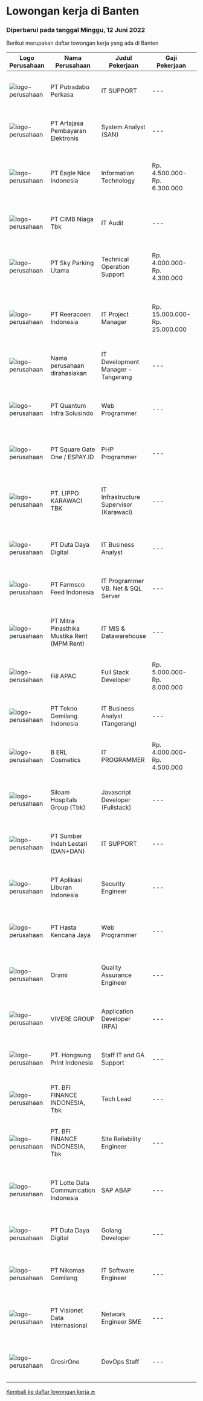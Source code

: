 
  # Lowongan kerja di Banten

  ### Diperbarui pada tanggal Minggu, 12 Juni 2022

  Berikut merupakan daftar lowongan kerja yang ada di Banten

  |Logo Perusahaan | Nama Perusahaan | Judul Pekerjaan | Gaji Pekerjaan | Lokasi | Deskripsi | Tanggal diunggah | Pranala |
  | -------------- | --------------- | --------------- | --------- | --------- | -------------- | ------- | ----------- |
  |![logo-perusahaan](https://image-service-cdn.seek.com.au/19ec5851e95e0a30f657e3ea944003c8caf95438/ee4dce1061f3f616224767ad58cb2fc751b8d2dc)|PT Putradabo Perkasa|IT SUPPORT|---|Jakarta Barat|Keuntungan•	Jenjang Karir•	Gaji &amp; Tunjangan Kompetitif•	Pengembangan Karyawan•	BPJS-Tk, Uang Makan, Uang Transport, Uang Overtime/Luar...|Kamis, 09 Juni 2022|https://www.jobstreet.co.id/id/job/it-support-3913661?token=0~47c20bba-5f83-4278-87b8-b52c6b909979&sectionRank=1&jobId=jobstreet-id-job-3913661|
|![logo-perusahaan](https://image-service-cdn.seek.com.au/55aded1287383eeeb6207d2664b4836add413aaf/ee4dce1061f3f616224767ad58cb2fc751b8d2dc)|PT Artajasa Pembayaran Elektronis|System Analyst (SAN)|---|Tangerang|Responsibilities: Deploy, maintain, and troubleshoot core business applications, including application servers, associated hardware, endpoints, and...|Sabtu, 11 Juni 2022|https://www.jobstreet.co.id/id/job/system-analyst-san-3897973?token=0~47c20bba-5f83-4278-87b8-b52c6b909979&sectionRank=2&jobId=jobstreet-id-job-3897973|
|![logo-perusahaan](https://image-service-cdn.seek.com.au/93d2de057e1730dd06fe9b6f9589060f32f3b51e/ee4dce1061f3f616224767ad58cb2fc751b8d2dc)|PT Eagle Nice Indonesia|Information Technology|Rp. 4.500.000-Rp. 6.300.000|Banten|熟練安裝WINDOW 7,10,SERVER和辦公軟件，能快速處理軟件問題。 Proficient in installing WINDOW 7, 10, SERVER and office software,be able to quickly deal with software...|Jumat, 10 Juni 2022|https://www.jobstreet.co.id/id/job/information-technology-3914906?token=0~47c20bba-5f83-4278-87b8-b52c6b909979&sectionRank=3&jobId=jobstreet-id-job-3914906|
|![logo-perusahaan](https://image-service-cdn.seek.com.au/2c6f6f12cb15b08239744ca7630b97fee07e84ce/ee4dce1061f3f616224767ad58cb2fc751b8d2dc)|PT CIMB Niaga Tbk|IT Audit|---|Tangerang|Role &amp; Responsibilities: Organize audit preparation and analyze data of selected area to be audited to provide initial information include...|Jumat, 10 Juni 2022|https://www.jobstreet.co.id/id/job/it-audit-3914849?token=0~47c20bba-5f83-4278-87b8-b52c6b909979&sectionRank=4&jobId=jobstreet-id-job-3914849|
|![logo-perusahaan](https://image-service-cdn.seek.com.au/d45e0b740bb9559de2759bdbf0fc81f4d688b19d/ee4dce1061f3f616224767ad58cb2fc751b8d2dc)|PT Sky Parking Utama|Technical Operation Support|Rp. 4.000.000-Rp. 4.300.000|Banten|Kualifikasi : Usia maksimal 30 tahun Minimal lulusan SMK jurusan Teknik (Informatika/ Jaringan, Elektro/ Listrik) Memiliki pengalaman minimal 1 tahun...|Jumat, 10 Juni 2022|https://www.jobstreet.co.id/id/job/technical-operation-support-3915900?token=0~47c20bba-5f83-4278-87b8-b52c6b909979&sectionRank=5&jobId=jobstreet-id-job-3915900|
|![logo-perusahaan](https://image-service-cdn.seek.com.au/d33bd8dd71322db8ea58cab3a99c9a2f44aec216/ee4dce1061f3f616224767ad58cb2fc751b8d2dc)|PT Reeracoen Indonesia|IT Project Manager|Rp. 15.000.000-Rp. 25.000.000|Tangerang|IT PROJECT MANAGER (APPLICATION) (TANGERANG) [51261]COMPANY CATEGORY: Financial (Banking) JOB SUMMARY: Ensure that all projects are delivered on time,...|Sabtu, 11 Juni 2022|https://www.jobstreet.co.id/id/job/it-project-manager-3916251?token=0~47c20bba-5f83-4278-87b8-b52c6b909979&sectionRank=6&jobId=jobstreet-id-job-3916251|
|![logo-perusahaan](https://i.ibb.co/sqvTCh9/112815900-stock-vector-no-image-available-icon-flat-vector.webp)|Nama perusahaan dirahasiakan|IT Development Manager - Tangerang|---|Tangerang|Position Description :IT Manager will be responsible to lead, manage and control IT teams. Responsible to take care of IT System &amp; Infrastructure...|Jumat, 10 Juni 2022|https://www.jobstreet.co.id/id/job/it-development-manager-tangerang-3915159?token=0~47c20bba-5f83-4278-87b8-b52c6b909979&sectionRank=7&jobId=jobstreet-id-job-3915159|
|![logo-perusahaan](https://image-service-cdn.seek.com.au/a4a48f4946dd6186d79292163367baaf798d754d/ee4dce1061f3f616224767ad58cb2fc751b8d2dc)|PT Quantum Infra Solusindo|Web Programmer|---|Tangerang|Kandidat harus memiliki setidaknya Diploma di Ilmu Komputer/Teknologi Informasi atau setara. Setidaknya memiliki 2 tahun pengalaman dalam bidang yang...|Jumat, 10 Juni 2022|https://www.jobstreet.co.id/id/job/web-programmer-3903481?token=0~47c20bba-5f83-4278-87b8-b52c6b909979&sectionRank=8&jobId=jobstreet-id-job-3903481|
|![logo-perusahaan](https://image-service-cdn.seek.com.au/823d49bee8d79aadf0dcf90efde4e928b11c6f19/ee4dce1061f3f616224767ad58cb2fc751b8d2dc)|PT Square Gate One / ESPAY.ID|PHP Programmer|---|Jakarta Barat|Responsibilities: Develop high-quality Banking Applications and do unit tests before delivered to the quality assurance team. Analyze Requirements and...|Sabtu, 11 Juni 2022|https://www.jobstreet.co.id/id/job/php-programmer-3898494?token=0~47c20bba-5f83-4278-87b8-b52c6b909979&sectionRank=9&jobId=jobstreet-id-job-3898494|
|![logo-perusahaan](https://image-service-cdn.seek.com.au/36d1f72dfe2eaecadca52d4fcd4d598e74393d61/ee4dce1061f3f616224767ad58cb2fc751b8d2dc)|PT. LIPPO KARAWACI TBK|IT Infrastructure Supervisor (Karawaci)|---|Tangerang|JOB ROLE:IT infrastructure maintain the hardware and software components of their employer’s IT network.  DESKRIPSI PEKERJAAN: Dapat mengetahui...|Rabu, 08 Juni 2022|https://www.jobstreet.co.id/id/job/it-infrastructure-supervisor-karawaci-3912126?token=0~47c20bba-5f83-4278-87b8-b52c6b909979&sectionRank=10&jobId=jobstreet-id-job-3912126|
|![logo-perusahaan](https://image-service-cdn.seek.com.au/37f4b10d9e280f6584590c1587ef913ae87be15d/ee4dce1061f3f616224767ad58cb2fc751b8d2dc)|PT Duta Daya Digital|IT Business Analyst|---|Tangerang|Crewdible is an Indonesia-based Startup company, focusing on online fulfillment services. Since 2017, Crewdible has provided multi-channel fulfillment...|Jumat, 10 Juni 2022|https://www.jobstreet.co.id/id/job/it-business-analyst-3897399?token=0~47c20bba-5f83-4278-87b8-b52c6b909979&sectionRank=11&jobId=jobstreet-id-job-3897399|
|![logo-perusahaan](https://image-service-cdn.seek.com.au/1fbdb0bc1cc83f15a8b1e58a3ddc4d23325125dc/ee4dce1061f3f616224767ad58cb2fc751b8d2dc)|PT Farmsco Feed Indonesia|IT Programmer VB. Net & SQL Server|---|Banten|Job Description : Responsible for analysis, design, development, testing and implementation of company's platform technology Define requirement and...|Kamis, 09 Juni 2022|https://www.jobstreet.co.id/id/job/it-programmer-vb.-net-sql-server-3902289?token=0~47c20bba-5f83-4278-87b8-b52c6b909979&sectionRank=12&jobId=jobstreet-id-job-3902289|
|![logo-perusahaan](https://image-service-cdn.seek.com.au/7e4f9597404d5a71dbde903a9380d6f52a00a84b/ee4dce1061f3f616224767ad58cb2fc751b8d2dc)|PT Mitra Pinasthika Mustika Rent (MPM Rent)|IT MIS & Datawarehouse|---|Tangerang|Membuat Report, membuat Dashboard dan membuat visualisasi report sesuai dengan timeline yang disetujui Melakukan perubahan dan penyesuaian Report...|Rabu, 08 Juni 2022|https://www.jobstreet.co.id/id/job/it-mis-datawarehouse-3911669?token=0~47c20bba-5f83-4278-87b8-b52c6b909979&sectionRank=13&jobId=jobstreet-id-job-3911669|
|![logo-perusahaan](https://image-service-cdn.seek.com.au/d54ae602719708e31680a281a8c63cc14ef47fa6/ee4dce1061f3f616224767ad58cb2fc751b8d2dc)|Fill APAC|Full Stack Developer|Rp. 5.000.000-Rp. 8.000.000|Jakarta Raya|In this role, you will be part of a team to design, develop web/mobile application.Benefits : International networking (experience working with...|Jumat, 10 Juni 2022|https://www.jobstreet.co.id/id/job/full-stack-developer-9628115/origin/sg?token=0~47c20bba-5f83-4278-87b8-b52c6b909979&sectionRank=14&jobId=jobstreet-sg-job-9628115|
|![logo-perusahaan](https://image-service-cdn.seek.com.au/791b692ef1bceca5bae4c4b296253378b6837e7c/ee4dce1061f3f616224767ad58cb2fc751b8d2dc)|PT Tekno Gemilang Indonesia|IT Business Analyst (Tangerang)|---|Tangerang|Minimum 3 years experience as a Business Analyst Familiar with Banking Industry is a Plus Excellent documentation skills Have strong analytical and...|Jumat, 10 Juni 2022|https://www.jobstreet.co.id/id/job/it-business-analyst-tangerang-3903516?token=0~47c20bba-5f83-4278-87b8-b52c6b909979&sectionRank=15&jobId=jobstreet-id-job-3903516|
|![logo-perusahaan](https://image-service-cdn.seek.com.au/0c1e77d5c6bfcf7c1804bbd670543e10921b7a94/ee4dce1061f3f616224767ad58cb2fc751b8d2dc)|B ERL Cosmetics|IT PROGRAMMER|Rp. 4.000.000-Rp. 4.500.000|Banten|Kualifikasi :1. Terbiasa dengan pemrograman React Native &amp; React JS untuk pemgembangan aplikasi Mobile UI-UX2. Terbiasa dengan Html, Css,...|Kamis, 09 Juni 2022|https://www.jobstreet.co.id/id/job/it-programmer-3895878?token=0~47c20bba-5f83-4278-87b8-b52c6b909979&sectionRank=16&jobId=jobstreet-id-job-3895878|
|![logo-perusahaan](https://image-service-cdn.seek.com.au/431745bcf5bb8f03b3acaed4042a9004c71690d6/ee4dce1061f3f616224767ad58cb2fc751b8d2dc)|Siloam Hospitals Group (Tbk)|Javascript Developer (Fullstack)|---|Tangerang|General Requirements: At least Bachelor's Degree graduate of Computer Science or related degree At least 2 years of experience in web development with...|Sabtu, 11 Juni 2022|https://www.jobstreet.co.id/id/job/javascript-developer-fullstack-3898289?token=0~47c20bba-5f83-4278-87b8-b52c6b909979&sectionRank=17&jobId=jobstreet-id-job-3898289|
|![logo-perusahaan](https://image-service-cdn.seek.com.au/b628ae5ed95662a6f605460d12f57d1367f7ed75/ee4dce1061f3f616224767ad58cb2fc751b8d2dc)|PT Sumber Indah Lestari (DAN+DAN)|IT SUPPORT|---|Banten|REQUIREMENT : Bachelor’s degree in Computer Information Systems or a closely related field . A minimum of 1-3 years of experience working in a IT or...|Rabu, 08 Juni 2022|https://www.jobstreet.co.id/id/job/it-support-3912398?token=0~47c20bba-5f83-4278-87b8-b52c6b909979&sectionRank=18&jobId=jobstreet-id-job-3912398|
|![logo-perusahaan](https://image-service-cdn.seek.com.au/f5893d20a97269309fa71ef630cc5a9811ba3d21/ee4dce1061f3f616224767ad58cb2fc751b8d2dc)|PT Aplikasi Liburan Indonesia|Security Engineer|---|Tangerang|Tugas Pekerjaan: Bertanggung jawab merancang dan menerapkan strategi terbaik untuk melindungi infrastruktur jaringan dari akses yang tidak diinginkan...|Kamis, 09 Juni 2022|https://www.jobstreet.co.id/id/job/security-engineer-3902130?token=0~47c20bba-5f83-4278-87b8-b52c6b909979&sectionRank=19&jobId=jobstreet-id-job-3902130|
|![logo-perusahaan](https://image-service-cdn.seek.com.au/3c1c21bf1d6353f8ac08ba1f1baf7d8ad347b0fd/ee4dce1061f3f616224767ad58cb2fc751b8d2dc)|PT Hasta Kencana Jaya|Web Programmer|---|Tangerang|Saat ini PT. Hasta Kencana Jaya sedang mencari kandidat terbaik untuk posisi Web Programmer dengan kualifikasi sebagai berikut :Kualifikasi...|Jumat, 10 Juni 2022|https://www.jobstreet.co.id/id/job/web-programmer-3914899?token=0~47c20bba-5f83-4278-87b8-b52c6b909979&sectionRank=20&jobId=jobstreet-id-job-3914899|
|![logo-perusahaan](https://image-service-cdn.seek.com.au/5665bd4fde839b0909a79c4061baca3eb4f22607/ee4dce1061f3f616224767ad58cb2fc751b8d2dc)|Orami|Quality Assurance Engineer|---|Tangerang|Responsibilities:  Identify the risks and appropriate test coverage to validate new features and develop test plans and cases as well as regression....|Sabtu, 11 Juni 2022|https://www.jobstreet.co.id/id/job/quality-assurance-engineer-3905227?token=0~47c20bba-5f83-4278-87b8-b52c6b909979&sectionRank=21&jobId=jobstreet-id-job-3905227|
|![logo-perusahaan](https://image-service-cdn.seek.com.au/4516df472223fe91ad241b20c023762f74562555/ee4dce1061f3f616224767ad58cb2fc751b8d2dc)|VIVERE GROUP|Application Developer (RPA)|---|Tangerang|Job Description: Collaborates with RPA stakeholders to develop RPA solutions to meet organization-wide business process automation goals and...|Sabtu, 11 Juni 2022|https://www.jobstreet.co.id/id/job/application-developer-rpa-3898874?token=0~47c20bba-5f83-4278-87b8-b52c6b909979&sectionRank=22&jobId=jobstreet-id-job-3898874|
|![logo-perusahaan](https://image-service-cdn.seek.com.au/d0ab5db8e7ceb4570ce64e937f4adf0a052cc519/ee4dce1061f3f616224767ad58cb2fc751b8d2dc)|PT. Hongsung Print Indonesia|Staff IT and GA Support|---|Tangerang|Kualifikasi Usia Maksimal 35 Tahun Pendidikan minimal D3 Memiliki komunikasi yang baik, cepat beradaptasi, bertanggung jawab, jujur, dan terbiasa...|Selasa, 07 Juni 2022|https://www.jobstreet.co.id/id/job/staff-it-and-ga-support-3909434?token=0~47c20bba-5f83-4278-87b8-b52c6b909979&sectionRank=23&jobId=jobstreet-id-job-3909434|
|![logo-perusahaan](https://image-service-cdn.seek.com.au/a6cf0c9900691813db703a94c273f5c310cd3774/ee4dce1061f3f616224767ad58cb2fc751b8d2dc)|PT. BFI FINANCE INDONESIA, Tbk|Tech Lead|---|Tangerang|Summary RoleBFI is looking for experienced and talented engineers to join our team! You will work with engineering team to ensure the reliability and...|Sabtu, 11 Juni 2022|https://www.jobstreet.co.id/id/job/tech-lead-3904284?token=0~47c20bba-5f83-4278-87b8-b52c6b909979&sectionRank=24&jobId=jobstreet-id-job-3904284|
|![logo-perusahaan](https://image-service-cdn.seek.com.au/a6cf0c9900691813db703a94c273f5c310cd3774/ee4dce1061f3f616224767ad58cb2fc751b8d2dc)|PT. BFI FINANCE INDONESIA, Tbk|Site Reliability Engineer|---|Tangerang|Qualifications: 2+ Years of experience as a DevOps/SRE working with medium to large projects Worked in agile environment and has good grasp of agile...|Sabtu, 11 Juni 2022|https://www.jobstreet.co.id/id/job/site-reliability-engineer-3904282?token=0~47c20bba-5f83-4278-87b8-b52c6b909979&sectionRank=25&jobId=jobstreet-id-job-3904282|
|![logo-perusahaan](https://image-service-cdn.seek.com.au/3e7696cdd6f2e84901e9f46ee5ca7dab8d79c209/ee4dce1061f3f616224767ad58cb2fc751b8d2dc)|PT Lotte Data Communication Indonesia|SAP ABAP|---|Tangerang|Job Description: Handle &amp; troubleshoot SAP ECC 6.0 problem. Develop, code, document, and execute unit tests, systems, integration and acceptance...|Sabtu, 11 Juni 2022|https://www.jobstreet.co.id/id/job/sap-abap-3898669?token=0~47c20bba-5f83-4278-87b8-b52c6b909979&sectionRank=26&jobId=jobstreet-id-job-3898669|
|![logo-perusahaan](https://image-service-cdn.seek.com.au/37f4b10d9e280f6584590c1587ef913ae87be15d/ee4dce1061f3f616224767ad58cb2fc751b8d2dc)|PT Duta Daya Digital|Golang Developer|---|Tangerang|Crewdible is an Indonesia-based Startup company, focusing on online fulfillment services. Since 2017, Crewdible has provided multi-channel fulfillment...|Jumat, 10 Juni 2022|https://www.jobstreet.co.id/id/job/golang-developer-3897403?token=0~47c20bba-5f83-4278-87b8-b52c6b909979&sectionRank=27&jobId=jobstreet-id-job-3897403|
|![logo-perusahaan](https://image-service-cdn.seek.com.au/b1312aff5418d0b13af4553f55b261fee877e27a/ee4dce1061f3f616224767ad58cb2fc751b8d2dc)|PT Nikomas Gemilang|IT Software Engineer|---|Serang|Responsibilities :  Maintenance and develop the system Collect and accept user requirements and solve system problems. Requirements : Candidate must...|Kamis, 09 Juni 2022|https://www.jobstreet.co.id/id/job/it-software-engineer-3913467?token=0~47c20bba-5f83-4278-87b8-b52c6b909979&sectionRank=28&jobId=jobstreet-id-job-3913467|
|![logo-perusahaan](https://image-service-cdn.seek.com.au/84d23b3586ee4efd70ea62878095fcc6b1639e33/ee4dce1061f3f616224767ad58cb2fc751b8d2dc)|PT Visionet Data Internasional|Network Engineer SME|---|Tangerang|Deskripsi Pekerjaan:1.      Mengembangkan teknologi yang digunakan terkait dengan sistem yang digunakan untuk mendapatkan reliability sistem yang...|Jumat, 10 Juni 2022|https://www.jobstreet.co.id/id/job/network-engineer-sme-3915783?token=0~47c20bba-5f83-4278-87b8-b52c6b909979&sectionRank=29&jobId=jobstreet-id-job-3915783|
|![logo-perusahaan](https://image-service-cdn.seek.com.au/f54c224dc67a2b277b3ed49a1cf94eee3f22adbf/ee4dce1061f3f616224767ad58cb2fc751b8d2dc)|GrosirOne|DevOps Staff|---|Tangerang|Kualifikasi Pekerjaan: Minimal lulusan S1 jurusan Ilmu Komputer, Teknik, dsb. Memiliki pengalaman minimal 1-2 tahun di bidang serupa Ahli dalam...|Jumat, 10 Juni 2022|https://www.jobstreet.co.id/id/job/devops-staff-3915671?token=0~47c20bba-5f83-4278-87b8-b52c6b909979&sectionRank=30&jobId=jobstreet-id-job-3915671|


  [Kembali ke daftar lowongan kerja 🔙](../README.md#daftar-lowongan-kerja)
  